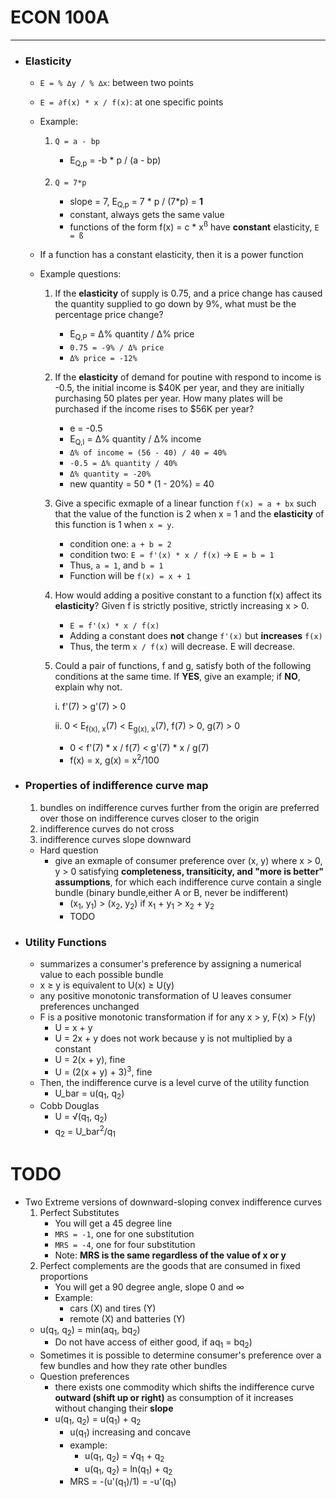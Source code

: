 # ECON 100A
---
- ### Elasticity
  - `E = % ∆y / % ∆x`: between two points
  - `E = ∂f(x) * x / f(x)`: at one specific points
  - Example:
    1. `Q = a - bp` 
       - E<sub>Q,p</sub> = -b * p / (a - bp)

    2. `Q = 7*p`
       - slope = 7, E<sub>Q,p</sub> = 7 * p / (7*p) = **1**
       - constant, always gets the same value
       - functions of the form f(x) = c * x<sup>ß</sup> have **constant** elasticity, `E = ß`

  - If a function has a constant elasticity, then it is a power function
  - Example questions:
     1. If the **elasticity** of supply is 0.75, and a price change has caused the quantity supplied to go down by 9%, what must be the percentage price change?
        - E<sub>Q,P</sub> = Δ% quantity / Δ% price
        - `0.75 = -9% / Δ% price`
        - `Δ% price = -12%`
        
     2. If the **elasticity** of demand for poutine with respond to income is -0.5, the initial income is $40K per year, and they are initially purchasing 50 plates per year. How many plates will be purchased if the income rises to $56K per year?
        - e = -0.5
        - E<sub>Q,I</sub> = Δ% quantity / Δ% income
        - `Δ% of income = (56 - 40) / 40 = 40%`
        - `-0.5 = Δ% quantity / 40%`
        - `Δ% quantity = -20%`
        - new quantity = 50 * (1 - 20%) = 40
     
     3. Give a specific exmaple of a linear function `f(x) = a + bx` such that the value of the function is 2 when x = 1 and the **elasticity** of this function is 1 when `x = y`.
        - condition one: `a + b = 2`
        - condition two: `E = f'(x) * x / f(x)` → `E = b = 1`
        - Thus, `a = 1`, and `b = 1`
        - Function will be `f(x) = x + 1`
      
     4. How would adding a positive constant to a function f(x) affect its **elasticity**? Given f is strictly positive, strictly increasing x > 0.
        - `E = f'(x) * x / f(x)`
        - Adding a constant does **not** change `f'(x)` but **increases** `f(x)`
        - Thus, the term `x / f(x)` will decrease. E will decrease.
     
     5. Could a pair of functions, f and g, satisfy both of the following conditions at the same time. If **YES**, give an example; if **NO**, explain why not.
        
        i. f'(7) > g'(7) > 0

        ii. 0 < E<sub>f(x), x</sub>(7) < E<sub>g(x), x</sub>(7), f(7) > 0, g(7) > 0
        
        - 0 < f'(7) * x / f(7) < g'(7) * x / g(7)
        - f(x) = x, g(x) = x<sup>2</sup>/100

- ### Properties of indifference curve map
  1. bundles on indifference curves further from the origin are preferred over those on indifference curves closer to the origin
  2. indifference curves do not cross
  3. indifference curves slope downward
  - Hard question
    - give an exmaple of consumer preference over (x, y) where x > 0, y > 0 satisfying **completeness, transiticity, and "more is better" assumptions**, for which each indifference curve contain a single bundle (binary bundle,either A or B, never be indifferent)
      - (x<sub>1</sub>, y<sub>1</sub>) > (x<sub>2</sub>, y<sub>2</sub>) if x<sub>1</sub> + y<sub>1</sub> > x<sub>2</sub> + y<sub>2</sub>
      - TODO

- ### Utility Functions
  - summarizes a consumer's preference by assigning a numerical value to each possible bundle
  - x ≥ y is equivalent to U(x) ≥ U(y)
  - any positive monotonic transformation of U leaves consumer preferences unchanged
  - F is a positive monotonic transformation if for any x > y, F(x) > F(y)
    - U = x + y
    - U = 2x + y does not work because y is not multiplied by a constant
    - U = 2(x + y), fine
    - U = (2(x + y) + 3)<sup>3</sup>, fine
  - Then, the indifference curve is a level curve of the utility function
    - U_bar = u(q<sub>1</sub>, q<sub>2</sub>)
  - Cobb Douglas 
    - U = √(q<sub>1</sub>, q<sub>2</sub>)
    - q<sub>2</sub> = U_bar<sup>2</sup>/q<sub>1</sub>

# TODO
- Two Extreme versions of downward-sloping convex indifference curves
  1. Perfect Substitutes
     - You will get a 45 degree line
     - `MRS = -1`, one for one substitution
     - `MRS = -4`, one for four substitution
     - Note: **MRS is the same regardless of the value of x or y**
  2. Perfect complements are the goods that are consumed in fixed proportions
     - You will get a 90 degree angle, slope 0 and $\infty$
     - Example: 
       - cars (X) and tires (Y)
       - remote (X) and batteries (Y)
  - u(q<sub>1</sub>, q<sub>2</sub>) = min(aq<sub>1</sub>, bq<sub>2</sub>)
    - Do not have access of either good, if aq<sub>1</sub> = bq<sub>2</sub>) 
  - Sometimes it is possible to determine consumer's preference over a few bundles and how they rate other bundles
  - Question preferences
    - there exists one commodity which shifts the indifference curve **outward (shift up or right)** as consumption of it increases without changing their **slope**
    - u(q<sub>1</sub>, q<sub>2</sub>) = u(q<sub>1</sub>) + q<sub>2</sub>
      - u(q<sub>1</sub>) increasing and concave
      - example:
        - u(q<sub>1</sub>, q<sub>2</sub>) = √q<sub>1</sub> + q<sub>2</sub>
        - u(q<sub>1</sub>, q<sub>2</sub>) = ln(q<sub>1</sub>) + q<sub>2</sub>
      - MRS = -(u'(q<sub>1</sub>)/1) = -u'(q<sub>1</sub>)